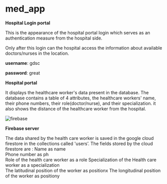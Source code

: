 # med_app

<p>
  
  **Hospital Login portal**

This is the appearance of the hospital portal login which serves as an authentication measure from the hospital side. 

Only after this login can the hospital access the information about available doctors/nurses in the location.

**username**: gdsc

**password**: great
</p>
<p>

**Hospital portal**

It displays the healthcare worker's data present in the database. 
The database contains a table of 4 attributes, the healthcare workers' name, their phone numbers, their role(doctor/nurse), and their specialization.
it also shows the distance of the healthcare worker from the hospital.
</p>

![firebase](https://user-images.githubusercontent.com/115637102/228329371-196b7f98-d3a1-438e-9a18-4ed96eceefdb.jpeg)


**Firebase server**


The data shared by the health care worker is saved in the google cloud firestore in the collections called 'users’.
The fields stored by the cloud firestore are :
                                                    Name  as name   
                                                      Phone number as ph  
                                                          Role of the health care worker as a role 
                                                                Specialization of the Health care worker   as a specialization  
                                                                    The latitudinal position of the worker  as positionx
                                                                         The longitudinal position of the  worker  as positiony
<p>
